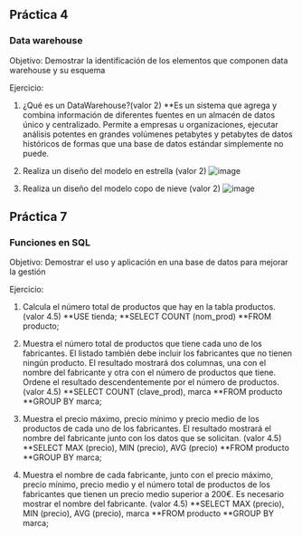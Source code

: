 
## Práctica 4
### Data warehouse

Objetivo: Demostrar la identificación de los elementos que componen data warehouse y
su esquema

Ejercicio:

1. ¿Qué es un DataWarehouse?(valor 2)
**Es un sistema que agrega y combina información de diferentes fuentes en un almacén de datos único y centralizado. Permite a empresas u organizaciones, ejecutar análisis potentes en grandes volúmenes petabytes y petabytes de datos históricos de formas que una base de datos estándar simplemente no puede.

2. Realiza un diseño del modelo en estrella (valor 2)
![image](https://user-images.githubusercontent.com/99224635/177055262-8a7f74bd-8ad9-448d-93da-2154993ff565.png)


3. Realiza un diseño del modelo copo de nieve (valor 2)
![image](https://user-images.githubusercontent.com/99224635/177055299-d6764383-1365-49f8-9a42-1d122afacfd0.png)


## Práctica 7
### Funciones en SQL
Objetivo: Demostrar el uso y aplicación en una base de datos para mejorar la gestión

Ejercicio:

1. Calcula el número total de productos que hay en la tabla productos. (valor 4.5)
**USE tienda;
**SELECT COUNT (nom_prod)
**FROM producto;


2. Muestra el número total de productos que tiene cada uno de los fabricantes. El listado
también debe incluir los fabricantes que no tienen ningún producto. El resultado
mostrará dos columnas, una con el nombre del fabricante y otra con el número de
productos que tiene. Ordene el resultado descendentemente por el número de
productos. (valor 4.5)
**SELECT COUNT (clave_prod), marca 
**FROM producto
**GROUP BY marca;


3. Muestra el precio máximo, precio mínimo y precio medio de los productos de cada
uno de los fabricantes. El resultado mostrará el nombre del fabricante junto con los
datos que se solicitan. (valor 4.5)
**SELECT MAX (precio), MIN (precio), AVG (precio)
**FROM producto
**GROUP BY marca;


4. Muestra el nombre de cada fabricante, junto con el precio máximo, precio mínimo,
precio medio y el número total de productos de los fabricantes que tienen un precio
medio superior a 200€. Es necesario mostrar el nombre del fabricante. (valor 4.5)
**SELECT MAX (precio), MIN (precio), AVG (precio), marca
**FROM producto
**GROUP BY marca;

